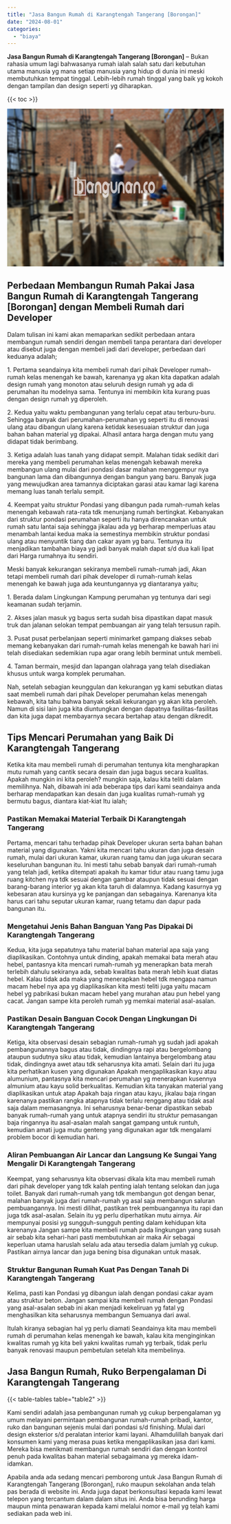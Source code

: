 ```yaml
---
title: "Jasa Bangun Rumah di Karangtengah Tangerang [Borongan]"
date: "2024-08-01"
categories: 
  - "biaya"
---
```


**Jasa Bangun Rumah di Karangtengah Tangerang \[Borongan\]** – Bukan rahasia umum lagi bahwasanya rumah ialah salah satu dari kebutuhan utama manusia yg mana setiap manusia yang hidup di dunia ini meski membutuhkan tempat tinggal. Lebih-lebih rumah tinggal yang baik yg kokoh dengan tampilan dan design seperti yg diharapkan.

{{< toc >}}

![Jasa Bangun Rumah di Karangtengah Tangerang [Borongan]](/images/borong-bangunan-03.png)

## Perbedaan Membangun Rumah Pakai Jasa Bangun Rumah di Karangtengah Tangerang \[Borongan\] dengan Membeli Rumah dari Developer

Dalam tulisan ini kami akan memaparkan sedikit perbedaan antara membangun rumah sendiri dengan membeli tanpa perantara dari developer atau disebut juga dengan membeli jadi dari developer, perbedaan dari keduanya adalah;

1\. Pertama seandainya kita membeli rumah dari pihak Developer rumah-rumah kelas menengah ke bawah, karenanya yg akan kita dapatkan adalah design rumah yang monoton atau seluruh design rumah yg ada di perumahan itu modelnya sama. Tentunya ini membikin kita kurang puas dengan design rumah yg diperoleh.

2\. Kedua yaitu waktu pembangunan yang terlalu cepat atau terburu-buru. Sehingga banyak dari perumahan-perumahan yg seperti itu di renovasi ulang atau dibangun ulang karena ketidak kesesuaian struktur dan juga bahan bahan material yg dipakai. Alhasil antara harga dengan mutu yang didapat tidak berimbang.

3\. Ketiga adalah luas tanah yang didapat sempit. Malahan tidak sedikit dari mereka yang membeli perumahan kelas menengah kebawah mereka membangun ulang mulai dari pondasi dasar malahan menggempur nya bangunan lama dan dibangunnya dengan bangun yang baru. Banyak juga yang mewujudkan area tamannya diciptakan garasi atau kamar lagi karena memang luas tanah terlalu sempit.

4\. Keempat yaitu struktur Pondasi yang dibangun pada rumah-rumah kelas menengah kebawah rata-rata tdk menunjang rumah bertingkat. Kebanyakan dari struktur pondasi perumahan seperti itu hanya direncanakan untuk rumah satu lantai saja sehingga jikalau ada yg berharap memperluas atau menambah lantai kedua maka ia semestinya membikin struktur pondasi ulang atau menyuntik tiang dan cakar ayam yg baru. Tentunya itu menjadikan tambahan biaya yg jadi banyak malah dapat s/d dua kali lipat dari Harga rumahnya itu sendiri.

Meski banyak kekurangan sekiranya membeli rumah-rumah jadi, Akan tetapi membeli rumah dari pihak developer di rumah-rumah kelas menengah ke bawah juga ada keuntungannya yg diantaranya yaitu;

1\. Berada dalam Lingkungan Kampung perumahan yg tentunya dari segi keamanan sudah terjamin.

2\. Akses jalan masuk yg bagus serta sudah bisa dipastikan dapat masuk truk dan jalanan selokan tempat pembuangan air yang telah tersusun rapih.

3\. Pusat pusat perbelanjaan seperti minimarket gampang diakses sebab memang kebanyakan dari rumah-rumah kelas menengah ke bawah hari ini telah disediakan sedemikian rupa agar orang lebih berminat untuk membeli.

4\. Taman bermain, mesjid dan lapangan olahraga yang telah disediakan khusus untuk warga komplek perumahan.

Nah, setelah sebagian keunggulan dan kekurangan yg kami sebutkan diatas saat membeli rumah dari pihak Developer perumahan kelas menengah kebawah, kita tahu bahwa banyak sekali kekurangan yg akan kita peroleh. Namun di sisi lain juga kita diuntungkan dengan dapatnya fasilitas-fasilitas dan kita juga dapat membayarnya secara bertahap atau dengan dikredit.

## Tips Mencari Perumahan yang Baik Di Karangtengah Tangerang

Ketika kita mau membeli rumah di perumahan tentunya kita mengharapkan mutu rumah yang cantik secara desain dan juga bagus secara kualitas. Apakah mungkin ini kita peroleh? mungkin saja, kalau kita teliti dalam memilihnya. Nah, dibawah ini ada beberapa tips dari kami seandainya anda berharap mendapatkan kan desain dan juga kualitas rumah-rumah yg bermutu bagus, diantara kiat-kiat Itu ialah;

### Pastikan Memakai Material Terbaik Di Karangtengah Tangerang

Pertama, mencari tahu terhadap pihak Developer ukuran serta bahan bahan material yang digunakan. Yakni kita mencari tahu ukuran dan juga desain rumah, mulai dari ukuran kamar, ukuran ruang tamu dan juga ukuran secara keseluruhan bangunan itu. Ini mesti tahu sebab banyak dari rumah-rumah yang telah jadi, ketika ditempati apakah itu kamar tidur atau ruang tamu juga ruang kitchen nya tdk sesuai dengan gambar ataupun tidak sesuai dengan barang-barang interior yg akan kita taruh di dalamnya. Kadang kasurnya yg kebesaran atau kursinya yg ke panjangan dan sebagainya. Karenanya kita harus cari tahu seputar ukuran kamar, ruang tetamu dan dapur pada bangunan itu.

### Mengetahui Jenis Bahan Banguan Yang Pas Dipakai Di Karangtengah Tangerang

Kedua, kita juga sepatutnya tahu material bahan material apa saja yang diaplikasikan. Contohnya untuk dinding, apakah memakai bata merah atau hebel, pantasnya kita mencari rumah-rumah yg menerapkan bata merah terlebih dahulu sekiranya ada, sebab kwalitas bata merah lebih kuat diatas hebel. Kalau tidak ada maka yang menerapkan hebel tdk mengapa namun macam hebel nya apa yg diaplikasikan kita mesti teliti juga yaitu macam hebel yg pabrikasi bukan macam hebel yang murahan atau pun hebel yang cacat. Jangan sampe kita peroleh rumah yg memkai material asal-asalan.

### Pastikan Desain Banguan Cocok Dengan Lingkungan Di Karangtengah Tangerang

Ketiga, kita observasi desain sebagian rumah-rumah yg sudah jadi apakah pembangunannya bagus atau tidak, dindingnya rapi atau bergelombang ataupun sudutnya siku atau tidak, kemudian lantainya bergelombang atau tidak, dindingnya awet atau tdk seharusnya kita amati. Selain dari itu juga kita perhatikan kusen yang digunakan Apakah mengaplikasikan kayu atau alumunium, pantasnya kita mencari perumahan yg menerapkan kusennya almunium atau kayu solid berkualitas. Kemudian kita tanyakan material yang diaplikasikan untuk atap Apakah baja ringan atau kayu, jikalau baja ringan karenanya pastikan rangka atapnya tidak terlalu renggang atau tidak asal saja dalam memasangnya. Ini seharusnya benar-benar dipastikan sebab banyak rumah-rumah yang untuk atapnya sendiri itu struktur pemasangan baja ringannya itu asal-asalan malah sangat gampang untuk runtuh, kemudian amati juga mutu genteng yang digunakan agar tdk mengalami problem bocor di kemudian hari.

### Aliran Pembuangan Air Lancar dan Langsung Ke Sungai Yang Mengalir Di Karangtengah Tangerang

Keempat, yang seharusnya kita observasi dikala kita mau membeli rumah dari pihak developer yang tdk kalah penting ialah tentang selokan dan juga toilet. Banyak dari rumah-rumah yang tdk membangun got dengan benar, malahan banyak juga dari rumah-rumah yg asal saja membangun saluran pembuangannya. Ini mesti dilihat, pastikan trek pembuangannya itu rapi dan juga tdk asal-asalan. Selain itu yg perlu diperhatikan mutu airnya. Air mempunyai posisi yg sungguh-sungguh penting dalam kehidupan kita karenanya Jangan sampe kita membeli rumah pada lingkungan yang susah air sebab kita sehari-hari pasti membutuhkan air maka Air sebagai keperluan utama haruslah selalu ada atau tersedia dalam jumlah yg cukup. Pastikan airnya lancar dan juga bening bisa digunakan untuk masak.

### Struktur Bangunan Rumah Kuat Pas Dengan Tanah Di Karangtengah Tangerang

Kelima, pasti kan Pondasi yg dibangun ialah dengan pondasi cakar ayam atau struktur beton. Jangan sampai kita membeli rumah dengan Pondasi yang asal-asalan sebab ini akan menjadi kekeliruan yg fatal yg menghasilkan kita seharusnya membangun Semuanya dari awal.

Itulah kiranya sebagian hal yg perlu diamati Seandainya kita mau membeli rumah di perumahan kelas menengah ke bawah, kalau kita menginginkan kwalitas rumah yg kita beli yakni kwalitas rumah yg terbaik, tidak perlu banyak renovasi maupun pembetulan setelah kita membelinya.

## Jasa Bangun Rumah, Ruko Berpengalaman Di Karangtengah Tangerang

{{< table-tables table="table2" >}}

Kami sendiri adalah jasa pembangunan rumah yg cukup berpengalaman yg umum melayani permintaan pembangunan rumah-rumah pribadi, kantor, ruko dan bangunan sejenis mulai dari pondasi s/d finishing. Mulai dari design eksterior s/d peralatan interior kami layani. Alhamdulillah banyak dari konsumen kami yang merasa puas ketika mengaplikasikan jasa dari kami. Mereka bisa menikmati membangun rumah sendiri dan dengan kontrol penuh pada kwalitas bahan material sebagaimana yg mereka idam-idamkan.

Apabila anda ada sedang mencari pemborong untuk Jasa Bangun Rumah di Karangtengah Tangerang \[Borongan\], ruko maupun sekolahan anda telah pas berada di website ini. Anda juga dapat berkonsultasi kepada kami lewat telepon yang tercantum dalam dalam situs ini. Anda bisa berunding harga maupun minta penawaran kepada kami melalui nomor e-mail yg telah kami sediakan pada web ini.
